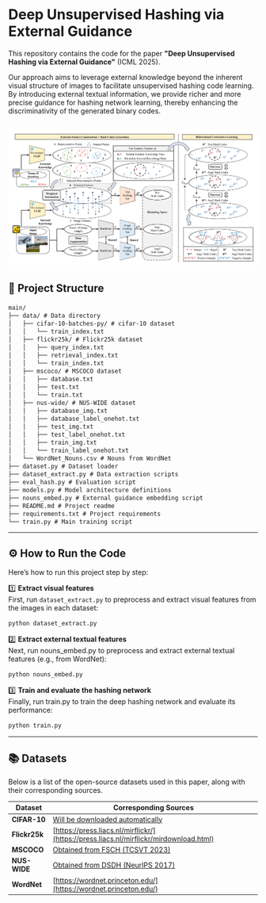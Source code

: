 # Deep Unsupervised Hashing via External Guidance

This repository contains the code for the paper **"Deep Unsupervised Hashing via External Guidance"** (ICML 2025).

Our approach aims to leverage external knowledge beyond the inherent visual structure of images to facilitate unsupervised hashing code learning. By introducing external textual information, we provide richer and more precise guidance for hashing network learning, thereby enhancing the discriminativity of the generated binary codes.

![Model Overview](./image_1.png)
---

## 📁 Project Structure
```
main/
├── data/ # Data directory
│   ├── cifar-10-batches-py/ # cifar-10 dataset
│   │   └── train_index.txt
│   ├── flickr25k/ # Flickr25k dataset
│   │   ├── query_index.txt
│   │   ├── retrieval_index.txt
│   │   └── train_index.txt
│   ├── mscoco/ # MSCOCO dataset
│   │   ├── database.txt
│   │   ├── test.txt
│   │   └── train.txt
│   ├── nus-wide/ # NUS-WIDE dataset
│   │   ├── database_img.txt
│   │   ├── database_label_onehot.txt
│   │   ├── test_img.txt
│   │   ├── test_label_onehot.txt
│   │   ├── train_img.txt
│   │   └── train_label_onehot.txt
│   └── WordNet_Nouns.csv # Nouns from WordNet
├── dataset.py # Dataset loader
├── dataset_extract.py # Data extraction scripts
├── eval_hash.py # Evaluation script
├── models.py # Model architecture definitions
├── nouns_embed.py # External guidance embedding script
├── README.md # Project readme
├── requirements.txt # Project requirements
└── train.py # Main training script
```

---

## ⚙️ How to Run the Code

Here’s how to run this project step by step:

1️⃣ **Extract visual features**  
First, run `dataset_extract.py` to preprocess and extract visual features from the images in each dataset:

```bash
python dataset_extract.py
```

2️⃣ **Extract external textual features**  
Next, run nouns_embed.py to preprocess and extract external textual features (e.g., from WordNet):

```bash
python nouns_embed.py
```

3️⃣ **Train and evaluate the hashing network**  
Finally, run train.py to train the deep hashing network and evaluate its performance:

```bash
python train.py
```
---

## 📚 Datasets

Below is a list of the open-source datasets used in this paper, along with their corresponding sources.

| Dataset                           | Corresponding Sources                                               |
|-----------------------------------|---------------------------------------------------------------------|
| **CIFAR-10**                      | [Will be downloaded automatically](https://www.cs.toronto.edu/~kriz/cifar-10-python.tar.gz) |
| **Flickr25k**                     | [https://press.liacs.nl/mirflickr/](https://press.liacs.nl/mirflickr/mirdownload.html) |
| **MSCOCO**                        | [Obtained from FSCH (TCSVT 2023)](https://github.com/huanglab-research/FSCH/tree/main)                |
| **NUS-WIDE**                      | [Obtained from DSDH (NeurIPS 2017)](https://github.com/Tree-Shu-Zhao/DSDH_PyTorch?tab=readme-ov-file) |
| **WordNet**                       | [https://wordnet.princeton.edu/](https://wordnet.princeton.edu/)    |
